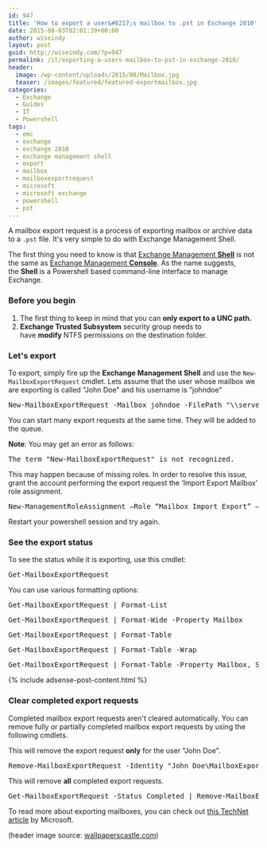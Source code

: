 ```yaml
---
id: 947
title: 'How to export a user&#8217;s mailbox to .pst in Exchange 2010'
date: 2015-08-03T02:01:39+00:00
author: wiseindy
layout: post
guid: http://wiseindy.com/?p=947
permalink: /it/exporting-a-users-mailbox-to-pst-in-exchange-2010/
header:
  image: /wp-content/uploads/2015/08/Mailbox.jpg
  teaser: /images/featured/featured-exportmailbox.jpg
categories:
  - Exchange
  - Guides
  - IT
  - Powershell
tags:
  - emc
  - exchange
  - exchange 2010
  - exchange management shell
  - export
  - mailbox
  - mailboxexportrequest
  - microsoft
  - microsoft exchange
  - powershell
  - pst
---
```

A mailbox export request is a process of exporting mailbox or archive data to a <code>.pst</code> file. It's very simple to do with Exchange Management Shell.

<!--more-->

The first thing you need to know is that <a target="_blank" href="https://msdn.microsoft.com/en-us/library/cc505910.aspx" target="_blank">Exchange Management <strong>Shell</strong></a> is not the same as <a target="_blank" href="https://msdn.microsoft.com/en-us/library/cc505909.aspx" target="_blank">Exchange Management <strong>Console</strong></a>. As the name suggests, the <strong>Shell</strong> is a Powershell based command-line interface to manage Exchange.
<h3>Before you begin</h3>
<ol>
	<li>The first thing to keep in mind that you can <strong>only export to a UNC path.</strong></li>
	<li><strong>Exchange Trusted Subsystem</strong> security group needs to have <strong>modify</strong> NTFS permissions on the destination folder.</li>
</ol>
<h3>Let's export</h3>
To export, simply fire up the <strong>Exchange Management Shell</strong> and use the <code>New-MailboxExportRequest</code> cmdlet. Lets assume that the user whose mailbox we are exporting is called "John Doe" and his username is "johndoe"
<pre>New-MailboxExportRequest -Mailbox johndoe -FilePath "\\server\folder\file.pst"</pre>
You can start many export requests at the same time. They will be added to the queue.

<strong>Note</strong>: You may get an error as follows:
<pre>The term "New-MailboxExportRequest" is not recognized.</pre>
This may happen because of missing roles. In order to resolve this issue, grant the account performing the export request the ‘Import Export Mailbox’ role assignment.
<pre>New-ManagementRoleAssignment –Role “Mailbox Import Export” –User "DOMAIN\USER"</pre>
Restart your powershell session and try again.
<h3>See the export status</h3>
To see the status while it is exporting, use this cmdlet:
<pre>Get-MailboxExportRequest</pre>
You can use various formatting options:
<pre>Get-MailboxExportRequest | Format-List</pre>
<pre>Get-MailboxExportRequest | Format-Wide -Property Mailbox</pre>
<pre>Get-MailboxExportRequest | Format-Table</pre>
<pre>Get-MailboxExportRequest | Format-Table -Wrap</pre>
<pre>Get-MailboxExportRequest | Format-Table -Property Mailbox, Status</pre>

<div class="row">
  <div class="col-12">
    {% include adsense-post-content.html %}
  </div>
</div>

<h3>Clear completed export requests</h3>
Completed mailbox export requests aren't cleared automatically. You can remove fully or partially completed mailbox export requests by using the following cmdlets.

This will remove the export request <strong>only</strong> for the user "John Doe".
<pre>Remove-MailboxExportRequest -Identity "John Doe\MailboxExport"</pre>
This will remove <strong>all</strong> completed export requests.
<pre>Get-MailboxExportRequest -Status Completed | Remove-MailboxExportRequest</pre>
To read more about exporting mailboxes, you can check out <a target="_blank" href="https://technet.microsoft.com/en-us/library/ff459227(v=exchg.141).aspx" target="_blank">this TechNet article</a> by Microsoft.

(header image source: <a target="_blank" href="http://www.wallpaperscastle.com/free-mood-desktop-wallpaper-11761.html" target="_blank">wallpaperscastle.com</a>)
